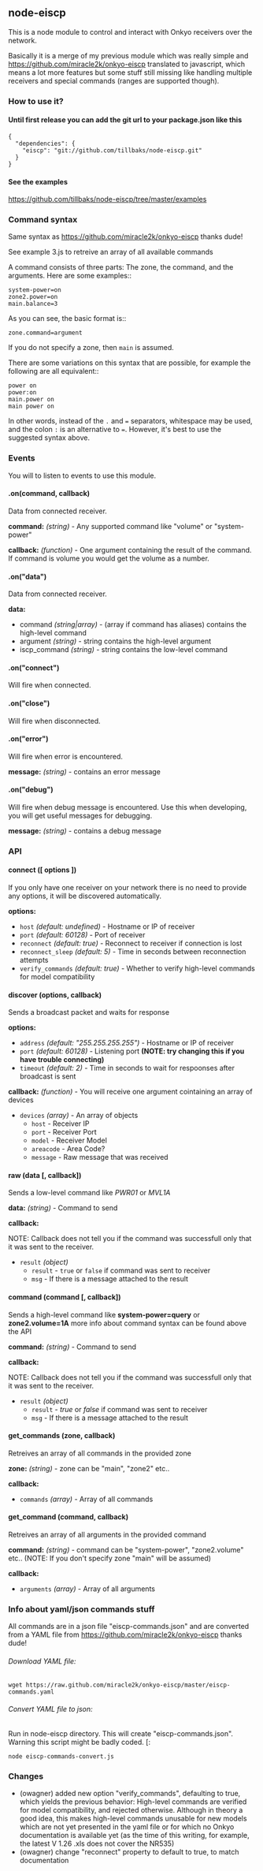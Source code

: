 ## node-eiscp

This is a node module to control and interact with Onkyo receivers over the network.

Basically it is a merge of my previous module which was really simple and https://github.com/miracle2k/onkyo-eiscp translated to javascript, which means a lot more features but some stuff still missing like handling multiple receivers and special commands (ranges are supported though).

### How to use it?

#### Until first release you can add the git url to your package.json like this

```
{
  "dependencies": {
    "eiscp": "git://github.com/tillbaks/node-eiscp.git"
  }
}
```

#### See the examples
https://github.com/tillbaks/node-eiscp/tree/master/examples

### Command syntax

Same syntax as https://github.com/miracle2k/onkyo-eiscp thanks dude!

See example 3.js to retreive an array of all available commands

A command consists of three parts: The zone, the command, and the arguments.
Here are some examples::

    system-power=on
    zone2.power=on
    main.balance=3

As you can see, the basic format is::

    zone.command=argument

If you do not specify a zone, then ``main`` is assumed.

There are some variations on this syntax that are possible, for example the
following are all equivalent::

    power on
    power:on
    main.power on
    main power on

In other words, instead of the ``.`` and ``=`` separators, whitespace may
be used, and the colon ``:`` is an alternative to ``=``. However, it's best
to use the suggested syntax above.

### Events

You will to listen to events to use this module.

#### .on(command, callback)

Data from connected receiver.

**command:** _(string)_ - Any supported command like "volume" or "system-power"

**callback:** _(function)_ - One argument containing the result of the command. If command is volume you would get the volume as a number.

#### .on("data")

Data from connected receiver.

**data:**
- command _(string|array)_ - (array if command has aliases) contains the high-level command
- argument _(string)_ - string contains the high-level argument
- iscp_command _(string)_ - string contains the low-level command

#### .on("connect")

Will fire when connected.

#### .on("close")

Will fire when disconnected.

#### .on("error")

Will fire when error is encountered.

**message:** _(string)_ - contains an error message

#### .on("debug")

Will fire when debug message is encountered. Use this when developing, you will get useful messages for debugging.

**message:** _(string)_ - contains a debug message

### API

#### connect ([ options ])

If you only have one receiver on your network there is no need to provide any options, it will be discovered automatically.

**options:**

- `host` _(default: undefined)_ - Hostname or IP of receiver
- `port` _(default: 60128)_ - Port of receiver
- `reconnect` _(default: true)_ - Reconnect to receiver if connection is lost
- `reconnect_sleep` _(default: 5)_ - Time in seconds between reconnection attempts
- `verify_commands` _(default: true)_ - Whether to verify high-level commands for model compatibility

#### discover (options, callback)

Sends a broadcast packet and waits for response

**options:**

- `address` _(default: "255.255.255.255")_ - Hostname or IP of receiver
- `port` _(default: 60128)_ - Listening port **(NOTE: try changing this if you have trouble connecting)**
- `timeout` _(default: 2)_ - Time in seconds to wait for respoonses after broadcast is sent

**callback:** _(function)_ - You will receive one argument cointaining an array of devices

- `devices` _(array)_ - An array of objects
  - `host` - Receiver IP
  - `port` - Receiver Port
  - `model` - Receiver Model
  - `areacode` - Area Code?
  - `message` - Raw message that was received


#### raw (data [, callback])

Sends a low-level command like _PWR01_ or _MVL1A_

**data:** _(string)_ - Command to send

**callback:**

NOTE: Callback does not tell you if the command was successfull only that it was sent to the receiver.

- `result` _(object)_
  - `result` - `true` or `false` if command was sent to receiver
  - `msg` - If there is a message attached to the result


#### command (command [, callback])

Sends a high-level command like **system-power=query** or **zone2.volume=1A**
more info about command syntax can be found above the API

**command:** _(string)_ - Command to send

**callback:**

NOTE: Callback does not tell you if the command was successfull only that it was sent to the receiver.

- `result` _(object)_
  - `result` - _true_ or _false_ if command was sent to receiver
  - `msg` - If there is a message attached to the result


#### get_commands (zone, callback)

Retreives an array of all commands in the provided zone

**zone:** _(string)_ - zone can be "main", "zone2" etc..

**callback:**

- `commands` _(array)_ - Array of all commands


#### get_command (command, callback)

Retreives an array of all arguments in the provided command

**command:** _(string)_ - command can be "system-power", "zone2.volume" etc.. (NOTE: If you don't specify zone "main" will be assumed)

**callback:**

- `arguments` _(array)_ - Array of all arguments


### Info about yaml/json commands stuff

All commands are in a json file "eiscp-commands.json" and are converted from a YAML file from https://github.com/miracle2k/onkyo-eiscp thanks dude!

###### Download YAML file:
```
wget https://raw.github.com/miracle2k/onkyo-eiscp/master/eiscp-commands.yaml
```

###### Convert YAML file to json:
Run in node-eiscp directory. This will create "eiscp-commands.json". Warning this script might be badly coded. [:
```
node eiscp-commands-convert.js
```

### Changes

* (owagner) added new option "verify_commands", defaulting to true, which yields the previous behavior: High-level
  commands are verified for model compatibility, and rejected otherwise. Although in theory a good idea, this makes
  high-level commands unusable for new models which are not yet presented in the yaml file or for which no Onkyo
  documentation is available yet (as the time of this writing, for example, the latest V 1.26 .xls does not cover
  the NR535)
* (owagner) change "reconnect" property to default to true, to match documentation

